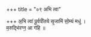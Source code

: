 +++
title = "०९ अभि त्वा"

+++
अ॒भि त्वा॑ पू॒र्वपी॑तये सृ॒जामि॑ सो॒म्यं मधु॑ ।  
म॒रुद्भि॑रग्न॒ आ ग॑हि ॥